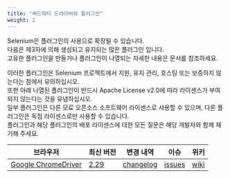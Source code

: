 ```yaml
---
title: "써드파티 드라이버와 플러그인"
weight: 2
---
```


Selenium은 플러그인의 사용으로 확장될 수 있습니다.  
다음은 제3자에 의해 생성되고 유지되는 많은 플러그인 입니다.  
고유한 플러그인을 만들거나 플러그인이 나열되는 자세한 내용은 문서를 참조하세요.  

이러한 플러그인은 Selenium 프로젝트에서 지원, 유지 관리, 호스팅 또는 보증하지 않는다는 점에서 유의하십시오.  
또한 아래 나열된 플러그인이 반드시 Apache License v2.0에 따라 라이센스가 부여되지 않는다는 것을 유념하십시오.  
일부 플러그인은 다른 모료 오픈소스 소프트웨어 라이센스로 사용할 수 있으며, 다른 플러그인은 독점 라이센스로만 사용할 수 있습니다.  
플러그인과 해당 플러그인의 배포 라이센스에 대한 모든 질문은 해당 개발자와 함께 제기해 주세요.

| 브라우저 | 최신 버전 | 변경 내역 | 이슈 | 위키 |
| -------- | ---------- | ---------- | ---------- | ---------- |
| [Google ChromeDriver](//sites.google.com/a/chromium.org/chromedriver/) | [2.29](//chromedriver.storage.googleapis.com/index.html) |  [changelog](//chromedriver.storage.googleapis.com/2.29/notes.txt) | [issues](//bugs.chromium.org/p/chromedriver/issues/list) | [wiki](//github.com/SeleniumHQ/selenium/wiki/ChromeDriver)

